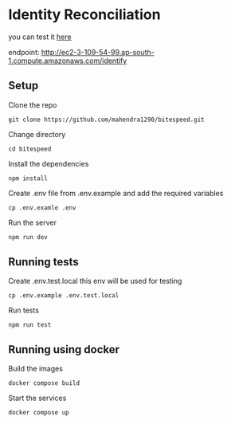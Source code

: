 # Identity Reconciliation

you can test it [here](http://ec2-3-109-54-99.ap-south-1.compute.amazonaws.com/identify)

endpoint: <http://ec2-3-109-54-99.ap-south-1.compute.amazonaws.com/identify>

## Setup

Clone the repo

```(bash)
git clone https://github.com/mahendra1290/bitespeed.git
```

Change directory

```(bash)
cd bitespeed
```

Install the dependencies

```(bash)
npm install
```

Create .env file from .env.example and add the required variables

```(bash)
cp .env.examle .env
```

Run the server

```bash
npm run dev
```

## Running tests

Create .env.test.local this env will be used for testing

```(bash)
cp .env.example .env.test.local
```

Run tests

```(bash)
npm run test
```

## Running using docker

Build the images

```(bash)
docker compose build
```

Start the services

```(bash)
docker compose up
```
